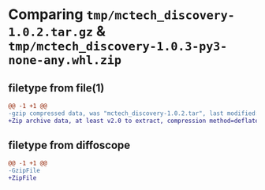 # Comparing `tmp/mctech_discovery-1.0.2.tar.gz` & `tmp/mctech_discovery-1.0.3-py3-none-any.whl.zip`

## filetype from file(1)

```diff
@@ -1 +1 @@
-gzip compressed data, was "mctech_discovery-1.0.2.tar", last modified: Fri Jun 16 07:50:17 2023, max compression
+Zip archive data, at least v2.0 to extract, compression method=deflate
```

## filetype from diffoscope

```diff
@@ -1 +1 @@
-GzipFile
+ZipFile
```

